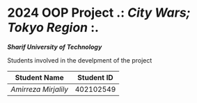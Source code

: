 # **2024** OOP Project .: ***City Wars; Tokyo Region*** :.

***Sharif University of Technology***

Students involved in the develpment of the project

| Student Name | Student ID |
| --- | --- |
| *Amirreza Mirjalily* | 402102549 |



